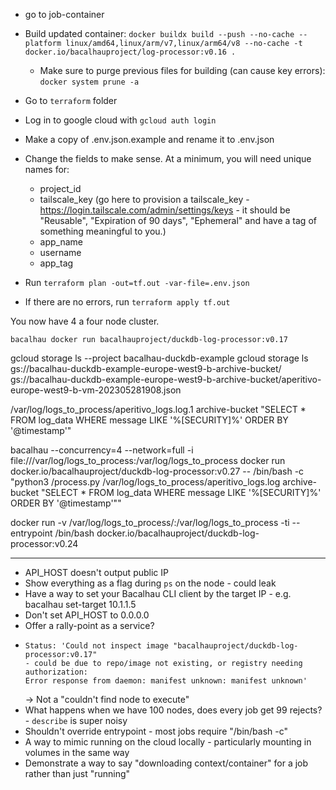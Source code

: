- go to job-container
- Build updated container: `docker buildx build --push --no-cache --platform linux/amd64,linux/arm/v7,linux/arm64/v8 --no-cache -t docker.io/bacalhauproject/log-processor:v0.16 .`
  - Make sure to purge previous files for building (can cause key errors): `docker system prune -a`

- Go to `terraform` folder
- Log in to google cloud with `gcloud auth login`
- Make a copy of .env.json.example and rename it to .env.json
- Change the fields to make sense. At a minimum, you will need unique names for:
  - project_id
  - tailscale_key (go here to provision a tailscale_key - https://login.tailscale.com/admin/settings/keys - it should be "Reusable", "Expiration of 90 days", "Ephemeral" and have a tag of something meaningful to you.)
  - app_name
  - username
  - app_tag
- Run `terraform plan -out=tf.out -var-file=.env.json`
- If there are no errors, run `terraform apply tf.out`

You now have 4 a four node cluster.

`bacalhau docker run bacalhauproject/duckdb-log-processor:v0.17`

gcloud storage ls --project bacalhau-duckdb-example
gcloud storage ls gs://bacalhau-duckdb-example-europe-west9-b-archive-bucket/
gs://bacalhau-duckdb-example-europe-west9-b-archive-bucket/aperitivo-europe-west9-b-vm-202305281908.json

/var/log/logs_to_process/aperitivo_logs.log.1 archive-bucket "SELECT * FROM log_data WHERE message LIKE '%[SECURITY]%' ORDER BY '@timestamp'"

bacalhau --concurrency=4 --network=full -i file:///var/log/logs_to_process:/var/log/logs_to_process docker run docker.io/bacalhauproject/duckdb-log-processor:v0.27 -- /bin/bash -c "python3 /process.py /var/log/logs_to_process/aperitivo_logs.log archive-bucket \"SELECT * FROM log_data WHERE message LIKE '%[SECURITY]%' ORDER BY '@timestamp'\""

docker run -v /var/log/logs_to_process/:/var/log/logs_to_process -ti --entrypoint /bin/bash docker.io/bacalhauproject/duckdb-log-processor:v0.24

-------

- API_HOST doesn't output public IP
- Show everything as a flag during `ps` on the node - could leak
- Have a way to set your Bacalhau CLI client by the target IP - e.g. bacalhau set-target 10.1.1.5
- Don't set API_HOST to 0.0.0.0
- Offer a rally-point as a service?  
-     Status: 'Could not inspect image "bacalhauproject/duckdb-log-processor:v0.17"
      - could be due to repo/image not existing, or registry needing authorization:
      Error response from daemon: manifest unknown: manifest unknown'
     -> Not a "couldn't find node to execute"
- What happens when we have 100 nodes, does every job get 99 rejects? - `describe` is super noisy
- Shouldn't override entrypoint - most jobs require "/bin/bash -c"
- A way to mimic running on the cloud locally - particularly mounting in volumes in the same way
- Demonstrate a way to say "downloading context/container" for a job rather than just "running" 